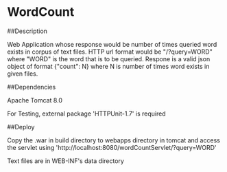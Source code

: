 # WordCount

##Description

Web Application whose response would be number of times queried word exists in corpus of text files. HTTP url format would be "/?query=WORD" where "WORD" is the word that is to be queried. Respone is a valid json object of format {"count": N} where N is number of times word exists in given files.

##Dependencies

Apache Tomcat 8.0

For Testing, external package 'HTTPUnit-1.7' is required

##Deploy

Copy the .war in build directory to webapps directory in tomcat and access the servlet using
'http://localhost:8080/wordCountServlet/?query=WORD'

Text files are in WEB-INF's data directory




